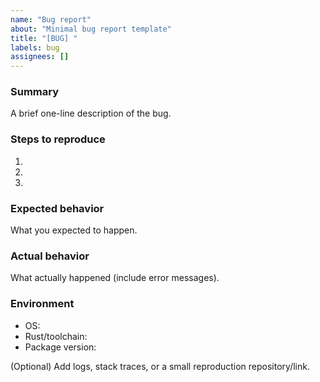 ```yaml
---
name: "Bug report"
about: "Minimal bug report template"
title: "[BUG] "
labels: bug
assignees: []
---
```


### Summary
A brief one-line description of the bug.

### Steps to reproduce
1. 
2. 
3. 

### Expected behavior
What you expected to happen.

### Actual behavior
What actually happened (include error messages).

### Environment
- OS:
- Rust/toolchain:
- Package version:

(Optional) Add logs, stack traces, or a small reproduction repository/link.